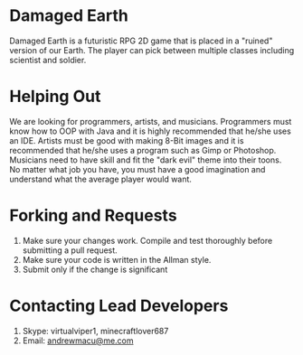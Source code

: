 Damaged Earth
=

Damaged Earth is a futuristic RPG 2D game that is placed in a "ruined" version of our Earth. The player can pick
between multiple classes including scientist and soldier.

Helping Out
=

We are looking for programmers, artists, and musicians. Programmers must know how to OOP with Java and it is highly
recommended that he/she uses an IDE. Artists must be good with making 8-Bit images and it is recommended that he/she
uses a program such as Gimp or Photoshop. Musicians need to have skill and fit the "dark evil" theme into their toons.
No matter what job you have, you must have a good imagination and understand what the average player would want.

Forking and Requests
=

1. Make sure your changes work. Compile and test thoroughly before submitting a pull request.
2. Make sure your code is written in the Allman style.
3. Submit only if the change is significant

Contacting Lead Developers
=

1. Skype: virtualviper1, minecraftlover687
2. Email: andrewmacu@me.com
